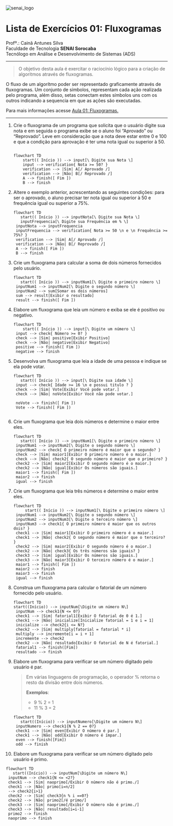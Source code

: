 ![senai_logo](https://transparencia.sp.senai.br/Content/img/logo-senai.png)

# Lista de Exercícios 01: Fluxogramas

Profº.: Cainã Antunes Silva  
Faculdade de Tecnologia **SENAI Sorocaba**  
Tecnólogo em Análise e Desenvolvimento de Sistemas (ADS)
___


> O objetivo desta aula é exercitar o raciocínio lógico para a criação de algoritmos através de fluxogramas.  

O fluxo de um algorítmo poder ser representado graficamente através de fluxogramas. Um conjunto de símbolos, representam cada ação realizada pelo programa, além disso, setas conectam estes símbolos uns com os outros indicando a sequencia em que as ações são executadas.

Para mais informações acesse [Aula 01: Fluxogramas.](https://www.notion.so/cainaantunes/Aula-01-Fluxogramas-188bde521b3b80de90f7dbd9407af71e)

***

1. Crie o fluxograma de um programa que solicita que o usuário digite sua nota e em seguida o programa exibe se o aluno foi “Aprovado” ou “Reprovado”. Leve em consideração que a nota deve estar entre 0 e 100 e que a condição para aprovação é ter uma nota igual ou superior à 50.
   
    ```mermaid
   
    flowchart TD
        start(( Início )) --> input[\ Digite sua Nota \]
        input --> verification{ Nota >= 50? }
        verification --> |Sim| A[/ Aprovado /]
        verification --> |Não| B[/ Reprovado /]
        A --> finish([ Fim ])
        B --> finish
    ```
   
2. Altere o exemplo anterior, acrescentando as seguintes condições: para ser o aprovado, o aluno precisar ter nota igual ou superior à 50 e frequência igual ou superior a 75%.
   
   ```mermaid
   flowchart TD
      start(( Início )) --> inputNota[\ Digite sua Nota \]
      inputFrequencia[\ Digite sua Frequência em % \]
    inputNota --> inputFrequencia
    inputFrequencia --> verification{ Nota >= 50 \n e \n Frequência >= 75%? }
    verification --> |Sim| A[/ Aprovado /]
    verification --> |Não| B[/ Reprovado /]
    A --> finish([ Fim ])
    B --> finish
   ```
   
3. Crie um fluxograma para calcular a soma de dois números fornecidos pelo usuário.
   
   ```mermaid
   flowchart TD
      start(( Início )) --> inputNum1[\ Digite o primeiro número \]
    inputNum1 --> inputNum2[\ Digite o segundo número \]
    inputNum2 --> sum[Somar os dois números]
    sum --> result[Exibir o resultado]
    result --> finish([ Fim ])
   ```
   
4. Elabore um fluxograma que leia um número e exiba se ele é positivo ou negativo.
   
   ```mermaid
   flowchart TD
       start(( Início )) --> input[\ Digite um número \]
    input --> check{ Número >= 0? }
    check --> |Sim| positive[Exibir Positivo]
    check --> |Não| negative[Exibir Negativo]
    positive --> finish([ Fim ])
    negative --> finish
   ```
   
5. Desenvolva um fluxograma que leia a idade de uma pessoa e indique se ela pode votar.
   
   ```mermaid
   flowchart TD
      start(( Início )) --> input[\ Digite sua idade \]
    input --> check{ Idade >= 16 \n e possui titulo ? }
    check --> |Sim| Vote[Exibir Você pode votar.]
    check --> |Não| noVote[Exibir Você não pode votar.]
    
    noVote --> finish([ Fim ])
    Vote --> finish([ Fim ])
 

   ```
   
6. Crie um fluxograma que leia dois números e determine o maior entre eles.
   
   ```mermaid
   flowchart TD
      start(( Início )) --> inputNum1[\ Digite o primeiro número \]
    inputNum1 --> inputNum2[\ Digite o segundo número \]
    inputNum2 --> check{ O primeiro número é maior que o segundo? }
    check --> |Sim| maior1[Exibir O primeiro número é o maior.]
    check --> |Não| check2{ O segundo número é maior que o primeiro? }
    check2 --> |Sim| maior2[Exibir O segundo número é o maior.]
    check2 --> |Não| igual[Exibir Os números são iguais.]
    maior1 --> finish([ Fim ])
    maior2 --> finish
    igual --> finish
   ```
   
7. Crie um fluxograma que leia três números e determine o maior entre eles.
   
   ```mermaid
   flowchart TD
        start(( Início )) --> inputNum1[\ Digite o primeiro número \]
    inputNum1 --> inputNum2[\ Digite o segundo número \]
    inputNum2 --> inputNum3[\ Digite o terceiro número \]
    inputNum3 --> check1{ O primeiro número é maior que os outros dois? }
    check1 --> |Sim| maior1[Exibir O primeiro número é o maior.]
    check1 --> |Não| check2{ O segundo número é maior que o terceiro? }
    check2 --> |Sim| maior2[Exibir O segundo número é o maior.]
    check2 --> |Não| check3{ Os três números são iguais? }
    check3 --> |Sim| igual[Exibir Os números são iguais.]
    check3 --> |Não| maior3[Exibir O terceiro número é o maior.]
    maior1 --> finish([ Fim ])
    maior2 --> finish
    maior3 --> finish
    igual --> finish
   ```
   
8. Construa um fluxograma para calcular o fatorial de um número fornecido pelo usuário.
   
   ```mermaid
   flowchart TD
   start((Início)) --> inputNum[\Digite um número N\]
    inputNum --> check1{N <= 0?}
    check1 --> |Sim| fatorial1[Exibir O fatorial de 0 é 1.]
    check1 --> |Não| inicialize[Inicialize fatorial = 1 e i = 1]
    inicialize --> check2{i <= N?}
    check2 --> |Sim| multiply[fatorial = fatorial * i]
    multiply --> incremente[i = i + 1]
    incremente --> check2
    check2 --> |Não| resultado[Exibir O fatorial de N é fatorial.]
    fatorial1 --> finish([Fim])
    resultado --> finish
   
   ```
   
9. Elabore um fluxograma para verificar se um número digitado pelo usuário é par.
   
   > Em várias linguagens de programação, o operador % retorna o resto da divisão entre dois números.    
   > 
   >**Exemplos**:  
   > - 9 % 2 = 1  
   > - 11 % 3 = 2
   
   ```mermaid
   flowchart TD
      start((Início)) --> inputNumero[\Digite um número N\]
    inputNumero --> check1{N % 2 == 0?}
    check1 --> |Sim| even[Exibir O número é par.]
    check1 --> |Não| odd[Exibir O número é ímpar.]
    even --> finish([Fim])
    odd --> finish
   ```
   
10. Elabore um fluxograma para verificar se um número digitado pelo usuário é primo.
   
   ```mermaid
   flowchart TD
      start((Início)) --> inputNum[\Digite um número N\]
    inputNum --> check1{N <= <2?}
    check1 --> |Sim| naoprimo[/Exibir O número não é primo./]
    check1 --> |Não| primo[i=n/2]
    --> check2{i>1}
    check2 --> |Sim| check3{n % i ==0?}
    check2 --> |Não| primo2[/é primo/]
    check3 --> |Sim| naoprimo[/Exibir O número não é primo./]
    check3 --> |Não| resultado[i=i-1]
    primo2 --> finish
    naoprimo --> finish
   ```
